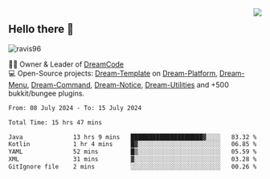 <img align='right' src="https://github-readme-stats.vercel.app/api?username=Ravis96&show_icons=true">

## Hello there 👋
<p align="left"> <img src="https://komarev.com/ghpvc/?username=ravis96&label=Profile%20views&color=0e75b6&style=flat" alt="ravis96" /> </p>

👨‍💻 Owner & Leader of [DreamCode](https://github.com/DreamPoland) <br>
💻 Open-Source projects: [Dream-Template](https://github.com/DreamPoland/dream-template) on [Dream-Platform](https://github.com/DreamPoland/dream-platform), [Dream-Menu](https://github.com/DreamPoland/dream-menu), [Dream-Command](https://github.com/DreamPoland/dream-command), [Dream-Notice](https://github.com/DreamPoland/dream-notice), [Dream-Utilities](https://github.com/DreamPoland/dream-utilities) and +500 bukkit/bungee plugins.

<!--START_SECTION:waka-->

```txt
From: 08 July 2024 - To: 15 July 2024

Total Time: 15 hrs 47 mins

Java              13 hrs 9 mins   ████████████████████▓░░░░   83.32 %
Kotlin            1 hr 4 mins     █▓░░░░░░░░░░░░░░░░░░░░░░░   06.85 %
YAML              52 mins         █▒░░░░░░░░░░░░░░░░░░░░░░░   05.59 %
XML               31 mins         ▓░░░░░░░░░░░░░░░░░░░░░░░░   03.28 %
GitIgnore file    2 mins          ░░░░░░░░░░░░░░░░░░░░░░░░░   00.26 %
```

<!--END_SECTION:waka-->
